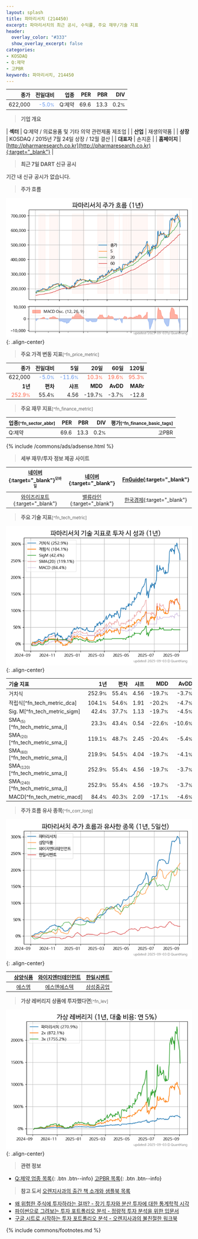 ```yaml
---
layout: splash
title: 파마리서치 (214450)
excerpt: 파마리서치의 최근 공시, 수익률, 주요 재무/기술 지표
header:
  overlay_color: "#333"
  show_overlay_excerpt: false
categories:
- KOSDAQ
- Q:제약
- 고PBR
keywords: 파마리서치, 214450
---
```


| **종가** | **전일대비** | **업종** | **PER** | **PBR** | **DIV** |
| -------: | -----------: | -------: | ------: | ------: | ------: |
| 622,000 | <span style="color: cornflowerblue">-5.0<small>%</small></span> | Q:제약 | 69.6 | 13.3 | 0.2<small>%</small> |

<!-- more -->


> **기업 개요**<a id="company"></a>

| <span style="white-space:nowrap;">**섹터**</span> | Q:제약 / 의료용품 및 기타 의약 관련제품 제조업 |
| <span style="white-space:nowrap;">**산업**</span> | 재생의약품 |
| <span style="white-space:nowrap;">**상장**</span> | KOSDAQ / 2015년 7월 24일 상장 / 12월 결산 |
| <span style="white-space:nowrap;">**대표자**</span> | 손지훈 |
| <span style="white-space:nowrap;">**홈페이지**</span> | [http://pharmaresearch.co.kr](http://pharmaresearch.co.kr){:target="_blank"} |


> **최근 7일 DART 신규 공시**<a id="dart"></a>

기간 내 신규 공시가 없습니다.


> **주가 흐름**<a id="price"></a>

![214450](/stock/images/214450.png){: .align-center}


> **주요 가격 변동 지표**<small>[^fn_price_metric]</small>

| **종가** | **전일대비** | **5일** | **20일** | **60일** | **120일** |
| -------: | -----------: | ------: | -------: | -------: | --------: |
| 622,000 | <span style="color: cornflowerblue">-5.0<small>%</small></span> | <span style="color: cornflowerblue">-11.6<small>%</small></span> | <span style="color: tomato">10.3<small>%</small></span> | <span style="color: tomato">19.6<small>%</small></span> | <span style="color: tomato">95.3<small>%</small></span> |
| **1년** | **편차** | **샤프** | **MDD** | **AvDD** | **MARr** |
| <span style="color: tomato">252.9<small>%</small></span> | 55.4<small>%</small> | 4.56 | -19.7<small>%</small> | -3.7<small>%</small> | -12.8 |


> **주요 재무 지표**<small>[^fn_finance_metric]</small>

| **업종**<small>[^fn_sector_abbr]</small> | **PER** | **PBR** | **DIV** | **평가**<small>[^fn_finance_basic_tags]</small> |
| :--------------------------------------- | ------: | ------: | ------: | ----------------------------------------------: |
| Q:제약 | 69.6 | 13.3 | 0.2<small>%</small> | 고PBR |



{% include /commons/ads/adsense.html %}

> **세부 재무/투자 정보 제공 사이트**

| [네이버](https://m.stock.naver.com/domestic/stock/214450/finance/summary){:target="_blank"}<sup><small>모바일</small></sup> | [네이버](https://finance.naver.com/item/coinfo.naver?code=214450){:target="_blank"} | [FnGuide](https://comp.fnguide.com/SVO2/ASP/SVD_Invest.asp?gicode=A214450&MenuYn=Y){:target="_blank"} |
| :---: | :---: | :---: |
| [와이즈리포트](https://comp.wisereport.co.kr/company/c1040001.aspx?cmp_cd=214450){:target="_blank"} | [밸류라인](https://www.valueline.co.kr/finance/summary/214450){:target="_blank"} | [한국경제](https://markets.hankyung.com/stock/214450/financial-summary){:target="_blank"} |


> **주요 기술 지표**<small>[^fn_tech_metric]</small>


![214450](/stock/images/214450_tech.png){: .align-center}

| **기술 지표** | **1년** | **편차** | **샤프** | **MDD** | **AvDD** |
| :------------ | ------: | -----------: | -------: | ------: | -------: |
| 거치식 | 252.9<small>%</small> | 55.4<small>%</small> | 4.56 | -19.7<small>%</small> | -3.7<small>%</small> |
| 적립식[^fn_tech_metric_dca] | 104.1<small>%</small> | 54.6<small>%</small> | 1.91 | -20.2<small>%</small> | -4.7<small>%</small> |
| Sig. M[^fn_tech_metric_sigm] | 42.4<small>%</small> | 37.7<small>%</small> | 1.13 | -19.7<small>%</small> | -4.5<small>%</small> |
| SMA<small><sub>(5)</sub></small>[^fn_tech_metric_sma_i] | 23.3<small>%</small> | 43.4<small>%</small> | 0.54 | -22.6<small>%</small> | -10.6<small>%</small> |
| SMA<small><sub>(20)</sub></small>[^fn_tech_metric_sma_i] | 119.1<small>%</small> | 48.7<small>%</small> | 2.45 | -20.4<small>%</small> | -5.4<small>%</small> |
| SMA<small><sub>(60)</sub></small>[^fn_tech_metric_sma_i] | 219.9<small>%</small> | 54.5<small>%</small> | 4.04 | -19.7<small>%</small> | -4.1<small>%</small> |
| SMA<small><sub>(120)</sub></small>[^fn_tech_metric_sma_i] | 252.9<small>%</small> | 55.4<small>%</small> | 4.56 | -19.7<small>%</small> | -3.7<small>%</small> |
| SMA<small><sub>(240)</sub></small>[^fn_tech_metric_sma_i] | 252.9<small>%</small> | 55.4<small>%</small> | 4.56 | -19.7<small>%</small> | -3.7<small>%</small> |
| MACD[^fn_tech_metric_macd] | 84.4<small>%</small> | 40.3<small>%</small> | 2.09 | -17.1<small>%</small> | -4.6<small>%</small> |


> **주가 흐름 유사 종목**<a id="corr"></a><small>[^fn_corr_long]</small>

![214450](/stock/images/214450_corr.png){: .align-center}

|       | [삼양식품](/003230/) | [와이지엔터테인먼트](/122870/) | [한일시멘트](/300720/) |
| :---: | :------------------------------------: | :------------------------------------: | :------------------------------------: |
|       | [에스엠](/041510/) | [에스앤에스텍](/101490/) | [삼성중공업](/010140/) |


> **가상 레버리지 상품에 투자했다면**<a id="2x"></a><small>[^fn_lev]</small>

![214450](/stock/images/214450_2x.png){: .align-center}


> **관련 정보**

- [Q:제약 업종 목록](/stats/sector/kosdaq_업종_제약_종목/){: .btn .btn--info} [고PBR 목록](/fn/fn_high_pbr/){: .btn .btn--info}

> **참고 도서** [오렌지사과의 출간 책 소개와 샘플북 목록](https://kongdori.tistory.com/691)

- [왜 위험한 주식에 투자하라는 걸까? - 장기 투자와 분산 투자에 대한 통계학적 시각](https://kongdori.tistory.com/421)
- [파이썬으로 그려보는 투자 포트폴리오 분석  - 정량적 투자 분석을 위한 입문서](https://kongdori.tistory.com/643)
- [구글 시트로 시작하는 투자 포트폴리오 분석 - 오렌지사과의 불친절한 워크북](https://kongdori.tistory.com/449)


{% include commons/footnotes.md %}